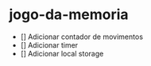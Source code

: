 # jogo-da-memoria

- [] Adicionar contador de movimentos
- [] Adicionar timer
- [] Adicionar local storage
